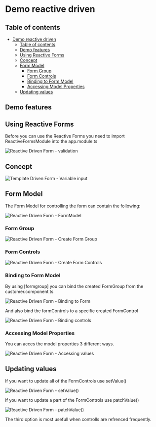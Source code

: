 # Demo reactive driven

## Table of contents
- [Demo reactive driven](#demo-reactive-driven)
  - [Table of contents](#table-of-contents)
  - [Demo features](#demo-features)
  - [Using Reactive Forms](#using-reactive-forms)
  - [Concept](#concept)
  - [Form Model](#form-model)
    - [Form Group](#form-group)
    - [Form Controls](#form-controls)
    - [Binding to Form Model](#binding-to-form-model)
    - [Accessing Model Properties](#accessing-model-properties)
  - [Updating values](#updating-values)

## Demo features

## Using Reactive Forms

Before you can use the Reactive Forms you need to import ReactiveFormsModule into the app.module.ts

![Reactive Driven Form - validation](https://gitlab.pp-dcs.nl/BasvE/angular-knowledge-is-power/-/raw/main/reactive-forms/demo-reactive-driven/images/ImportReactiveFormsModule.PNG)

## Concept
![Template Driven Form - Variable input](https://gitlab.pp-dcs.nl/BasvE/angular-knowledge-is-power/-/raw/main/reactive-forms/demo-reactive-driven/images/ReactiveFormsConcept.png)

## Form Model
The Form Model for controlling the form can contain the following:

![Reactive Driven Form - FormModel](https://gitlab.pp-dcs.nl/BasvE/angular-knowledge-is-power/-/raw/main/reactive-forms/demo-reactive-driven/images/FormModel.PNG)

### Form Group
![Reactive Driven Form - Create Form Group](https://gitlab.pp-dcs.nl/BasvE/angular-knowledge-is-power/-/raw/main/reactive-forms/demo-reactive-driven/images/CreatingFormGroup.PNG)

### Form Controls
![Reactive Driven Form - Create Form Controls](https://gitlab.pp-dcs.nl/BasvE/angular-knowledge-is-power/-/raw/main/reactive-forms/demo-reactive-driven/images/CreatingFormControls.PNG)


### Binding to Form Model
By using [formgroup] you can bind the created FormGroup from the customer.component.ts

![Reactive Driven Form - Binding to Form](https://gitlab.pp-dcs.nl/BasvE/angular-knowledge-is-power/-/raw/main/reactive-forms/demo-reactive-driven/images/BindingToForm.PNG)

And also bind the formControls to a specific created FormControl

![Reactive Driven Form - Binding controls](https://gitlab.pp-dcs.nl/BasvE/angular-knowledge-is-power/-/raw/main/reactive-forms/demo-reactive-driven/images/BindingFormControl.PNG)


### Accessing Model Properties
You can acces the model properties 3 different ways.

![Reactive Driven Form - Accessing values](https://gitlab.pp-dcs.nl/BasvE/angular-knowledge-is-power/-/raw/main/reactive-forms/demo-reactive-driven/images/AccessingModelProperties.PNG)

## Updating values

If you want to update all of the FormControls use setValue()

![Reactive Driven Form - setValue()](https://gitlab.pp-dcs.nl/BasvE/angular-knowledge-is-power/-/raw/main/reactive-forms/demo-reactive-driven/images/SetValue.PNG)

If you want to update a part of the FormControls use patchValue()

![Reactive Driven Form - patchValue()](https://gitlab.pp-dcs.nl/BasvE/angular-knowledge-is-power/-/raw/main/reactive-forms/demo-reactive-driven/images/AccessingModelProperties.PNG)

The third option is most usefull when controlls are refrenced frequently.
